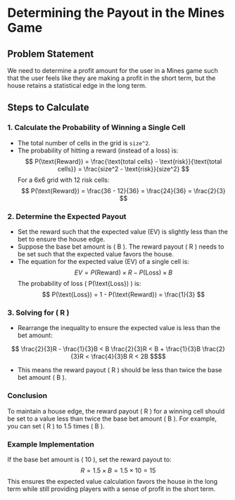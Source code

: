 # Determining the Payout in the Mines Game

## Problem Statement
We need to determine a profit amount for the user in a Mines game such that the user feels like they are making a profit in the short term, but the house retains a statistical edge in the long term.

## Steps to Calculate

### 1. Calculate the Probability of Winning a Single Cell
- The total number of cells in the grid is `size^2`.
- The probability of hitting a reward (instead of a loss) is:
  $$ P(\text{Reward}) = \frac{\text{total cells} - \text{risk}}{\text{total cells}} = \frac{size^2 - \text{risk}}{size^2} $$
  For a 6x6 grid with 12 risk cells:
  $$ P(\text{Reward}) = \frac{36 - 12}{36} = \frac{24}{36} = \frac{2}{3} $$

### 2. Determine the Expected Payout
- Set the reward such that the expected value (EV) is slightly less than the bet to ensure the house edge.
- Suppose the base bet amount is \( B \). The reward payout \( R \) needs to be set such that the expected value favors the house.
- The equation for the expected value (EV) of a single cell is:
  $$ EV = P(\text{Reward}) \times R - P(\text{Loss}) \times B $$
  The probability of loss \( P(\text{Loss}) \) is:
  $$ P(\text{Loss}) = 1 - P(\text{Reward}) = \frac{1}{3} $$

### 3. Solving for \( R \)
- Rearrange the inequality to ensure the expected value is less than the bet amount:

```math
 \frac{2}{3}R - \frac{1}{3}B < B 
\frac{2}{3}R < B + \frac{1}{3}B 
 \frac{2}{3}R < \frac{4}{3}B
 R < 2B $$
```

- This means the reward payout \( R \) should be less than twice the base bet amount \( B \).

### Conclusion
To maintain a house edge, the reward payout \( R \) for a winning cell should be set to a value less than twice the base bet amount \( B \). For example, you can set \( R \) to 1.5 times \( B \).

### Example Implementation
If the base bet amount is \( 10 \), set the reward payout to:
$$ R = 1.5 \times B = 1.5 \times 10 = 15 $$
This ensures the expected value calculation favors the house in the long term while still providing players with a sense of profit in the short term.
